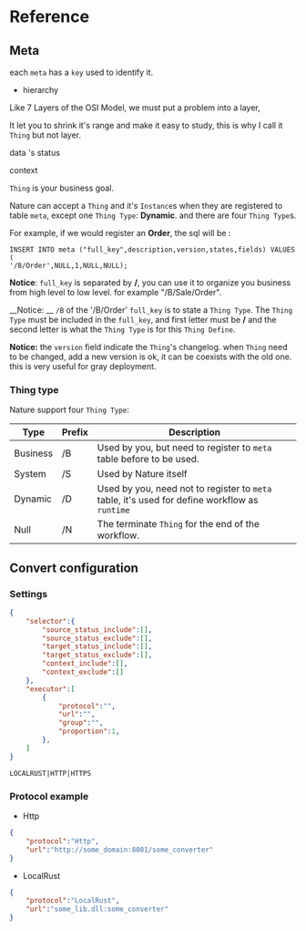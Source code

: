 # Reference

## Meta

each `meta` has a `key` used to identify it.

- hierarchy

Like 7 Layers of the OSI Model, we must put a problem into a layer, 

It let you to shrink it's range and make it easy to study, this is why I call it `Thing` but not layer.

data 's status

context

`Thing` is your business goal. 

Nature can accept a `Thing` and it's `Instance`s when they are registered to table `meta`, except one `Thing Type`: __Dynamic__. and there are four `Thing Type`s.

For example, if we would register an __Order__, the sql  will be :

```sqlite
INSERT INTO meta ("full_key",description,version,states,fields) VALUES (
'/B/Order',NULL,1,NULL,NULL);
```

__Notice__:  `full_key` is separated by __/__,  you can use it to organize you business from high level to low level. for example "/B/Sale/Order".

__Notice: __ `/B` of the '/B/Order' `full_key` is to state a `Thing Type`. The `Thing Type` must be included in the `full_key`, and first letter must be __/__ and the second letter is what the `Thing Type`  is for this `Thing Define`.

__Notice:__ the `version` field indicate the `Thing`'s  changelog. when `Thing` need to be changed, add a new version is ok,  it can be coexists with the old one.  this is very useful for gray deployment.

### Thing type

Nature support four `Thing Type`:

| Type     | Prefix | Description                                                  |
| -------- | ------ | ------------------------------------------------------------ |
| Business | /B     | Used by you, but need to register to `meta` table before to be used. |
| System   | /S     | Used by Nature itself                                        |
| Dynamic  | /D     | Used by you, need not to register to `meta` table, it's used for define workflow as `runtime` |
| Null     | /N     | The terminate `Thing` for the end of the workflow.           |

## Convert configuration

### <a id='settings' />Settings

```json
{
    "selector":{
        "source_status_include":[],
        "source_status_exclude":[],
        "target_status_include":[],
        "target_status_exclude":[],
        "context_include":[],
        "context_exclude":[]
    },
    "executor":[
        {
            "protocol":"",
            "url":"",
            "group":"",
            "proportion":1,
    	},
    ]
}
```

```
LOCALRUST|HTTP|HTTPS
```

### Protocol example

- Http

```json
{
    "protocol":"Http",
    "url":"http://some_domain:8081/some_converter"
}
```

- LocalRust

```json
{
    "protocol":"LocalRust",
    "url":"some_lib.dll:some_converter"
}
```

  